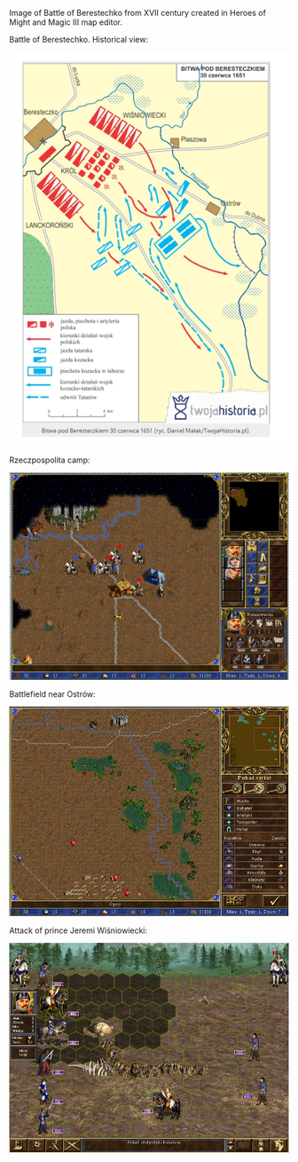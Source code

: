 Image of Battle of Berestechko from XVII century created in Heroes of Might and Magic III map editor.

Battle of Berestechko. Historical view:

![Historical view](https://raw.githubusercontent.com/kocurc/HeroesOfMightAndMagicIII-TheShadowOfDeath/master/Maps/Battle%20of%20Berestechko/BattleOfBerestechko.PNG)

Rzeczpospolita camp:

![Polish camp](https://raw.githubusercontent.com/kocurc/HeroesOfMightAndMagicIII-TheShadowOfDeath/master/Maps/Battle%20of%20Berestechko/SkupienieWojskPodBeresteczkiem.PNG)

Battlefield near Ostrów:

![Battlefield near Ostrow](https://raw.githubusercontent.com/kocurc/HeroesOfMightAndMagicIII-TheShadowOfDeath/master/Maps/Battle%20of%20Berestechko/Stepy.png)

Attack of prince Jeremi Wiśniowiecki:

![Jeremi Wiśniowiecki attack's](https://raw.githubusercontent.com/kocurc/HeroesOfMightAndMagicIII-TheShadowOfDeath/master/Maps/Battle%20of%20Berestechko/WisniowieckiVsKozacy.png)

